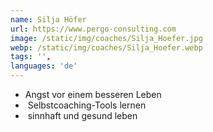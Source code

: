 ```yaml
---
name: Silja Höfer
url: https://www.pergo-consulting.com
image: /static/img/coaches/Silja_Hoefer.jpg
webp: /static/img/coaches/Silja_Hoefer.webp
tags: '',
languages: 'de'
---
```


<ul><li>Angst vor einem besseren Leben</li><li>&nbsp;Selbstcoaching-Tools lernen</li><li>&nbsp;sinnhaft und gesund leben</li></ul>